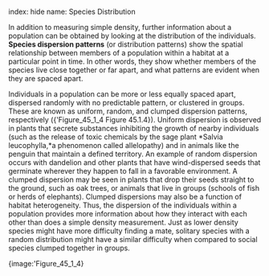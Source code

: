 index: hide
name: Species Distribution

In addition to measuring simple density, further information about a population can be obtained by looking at the distribution of the individuals.  **Species dispersion patterns** (or distribution patterns) show the spatial relationship between members of a population within a habitat at a particular point in time. In other words, they show whether members of the species live close together or far apart, and what patterns are evident when they are spaced apart.

Individuals in a population can be more or less equally spaced apart, dispersed randomly with no predictable pattern, or clustered in groups. These are known as uniform, random, and clumped dispersion patterns, respectively ({'Figure_45_1_4 Figure 45.1.4}). Uniform dispersion is observed in plants that secrete substances inhibiting the growth of nearby individuals (such as the release of toxic chemicals by the sage plant  *Salvia leucophylla,*a phenomenon called allelopathy) and in animals like the penguin that maintain a defined territory. An example of random dispersion occurs with dandelion and other plants that have wind-dispersed seeds that germinate wherever they happen to fall in a favorable environment. A clumped dispersion may be seen in plants that drop their seeds straight to the ground, such as oak trees, or animals that live in groups (schools of fish or herds of elephants). Clumped dispersions may also be a function of habitat heterogeneity. Thus, the dispersion of the individuals within a population provides more information about how they interact with each other than does a simple density measurement. Just as lower density species might have more difficulty finding a mate, solitary species with a random distribution might have a similar difficulty when compared to social species clumped together in groups.


{image:'Figure_45_1_4}
        
